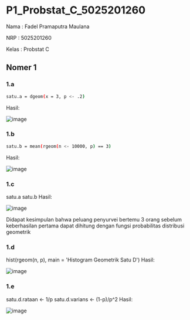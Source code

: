 # P1_Probstat_C_5025201260
Nama  : Fadel Pramaputra Maulana

NRP   : 5025201260

Kelas : Probstat C

## Nomer 1
### 1.a
```bash
satu.a = dgeom(x = 3, p <- .2)
```
Hasil:

![image](https://user-images.githubusercontent.com/72655591/162624789-43d17d71-f6ce-4a91-806c-da91d7d9d969.png)

### 1.b
```bash
satu.b = mean(rgeom(n <- 10000, p) == 3)
```
Hasil:

![image](https://user-images.githubusercontent.com/72655591/162624818-dbadf7e3-ebad-4240-830d-99dde9fa1b01.png)

### 1.c
satu.a
satu.b
Hasil:

![image](https://user-images.githubusercontent.com/72655591/162624849-a7593b38-a2ce-4505-844a-5fb2673e83d0.png)

Didapat kesimpulan bahwa peluang penyurvei bertemu 3 orang sebelum keberhasilan pertama dapat dihitung dengan 
fungsi probabilitas distribusi geometrik

### 1.d
hist(rgeom(n, p), main = 'Histogram Geometrik Satu D')
Hasil:

![image](https://user-images.githubusercontent.com/72655591/162625115-1eda4b46-4a1a-4031-b61b-95a8526325ed.png)

### 1.e
satu.d.rataan <- 1/p
satu.d.varians <- (1-p)/p^2
Hasil:

![image](https://user-images.githubusercontent.com/72655591/162625162-ade06519-80b5-431a-a32c-a5e0d4a32cdd.png)
